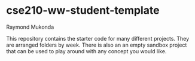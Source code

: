 # cse210-ww-student-template
Raymond Mukonda

This repository contains the starter code for many different projects. They are arranged folders by week. There is also an an empty sandbox project that can be used to play around with any concept you would like.
